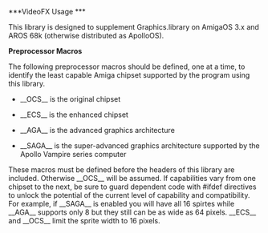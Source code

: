 ***VideoFX Usage ***

This library is designed to supplement Graphics.library on AmigaOS 3.x and AROS 68k (otherwise distributed as ApolloOS).

**Preprocessor Macros**

The following preprocessor macros should be defined, one at a time, to identify the least capable Amiga chipset supported by the program using this library.

* \_\_OCS\_\_ is the original chipset

* \_\_ECS\_\_ is the enhanced chipset

* \_\_AGA\_\_ is the advanced graphics architecture

* \_\_SAGA\_\_ is the super-advanced graphics architecture supported by the Apollo Vampire series computer

These macros must be defined before the headers of this library are included.  Otherwise \_\_OCS\_\_ will be assumed.  If capabilities vary from one chipset to the next, be sure to guard dependent code with #ifdef directives to unlock the potential of the current level of capability and compatibility.  For example, if \_\_SAGA\_\_ is enabled you will have all 16 spirtes while \_\_AGA\_\_ supports only 8 but they still can be as wide as 64 pixels.  \_\_ECS\_\_ and \_\_OCS\_\_ limit the sprite width to 16 pixels.